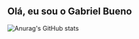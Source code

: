 ## Olá, eu sou o Gabriel Bueno

![Anurag's GitHub stats](https://github-readme-stats.vercel.app/api?username=anuraghazra&show_icons=true)
